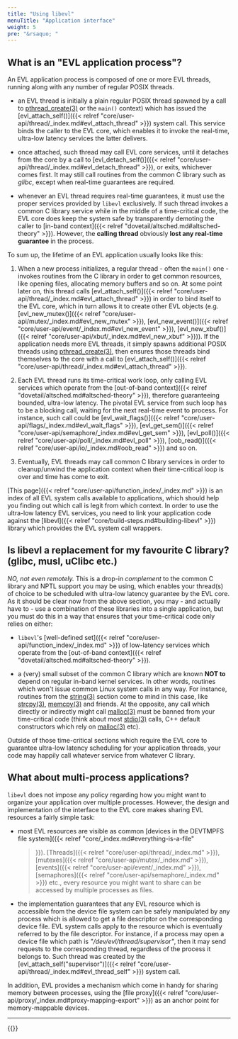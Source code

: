 ```yaml
---
title: "Using libevl"
menuTitle: "Application interface"
weight: 5
pre: "&rsaquo; "
---
```


## What is an "EVL application process"?

An EVL application process is composed of one or more EVL threads,
running along with any number of regular POSIX threads.

- an EVL thread is initially a plain regular POSIX thread spawned by a call to
[pthread_create(3)](http://man7.org/linux/man-pages/man3/pthread_create.3.html)
or the `main()` context) which has issued the [evl_attach_self()]({{<
relref "core/user-api/thread/_index.md#evl_attach_thread" >}}) system
call. This service binds the caller to the EVL core, which enables it
to invoke the real-time, ultra-low latency services the latter
delivers.

- once attached, such thread may call EVL core services, until it
detaches from the core by a call to [evl_detach_self()]({{< relref
"core/user-api/thread/_index.md#evl_detach_thread" >}}), or exits,
whichever comes first. It may still call routines from the common C
library such as _glibc_, except when real-time guarantees are
required.

- whenever an EVL thread requires real-time guarantees, it must use
the proper services provided by `libevl` exclusively. If such thread
invokes a common C library service while in the middle of a
time-critical code, the EVL core does keep the system safe by
transparently demoting the caller to [in-band context]({{< relref
"dovetail/altsched.md#altsched-theory" >}}).  However, the **calling
thread** obviously **lost any real-time guarantee** in the process.

To sum up, the lifetime of an EVL application usually looks like this:

1. When a new process initializes, a regular thread - often the
`main()` one - invokes routines from the C library in order to get
common resources, like opening files, allocating memory buffers and so
on. At some point later on, this thread calls [evl_attach_self()]({{<
relref "core/user-api/thread/_index.md#evl_attach_thread" >}}) in
order to bind itself to the EVL core, which in turn allows it to
create other EVL objects (e.g. [evl_new_mutex()]({{< relref
"core/user-api/mutex/_index.md#evl_new_mutex" >}}),
[evl_new_event()]({{< relref
"core/user-api/event/_index.md#evl_new_event" >}}),
[evl_new_xbuf()]({{< relref
"core/user-api/xbuf/_index.md#evl_new_xbuf" >}})). If the application
needs more EVL threads, it simply spawns additional POSIX threads
using
[pthread_create(3)](http://man7.org/linux/man-pages/man3/pthread_create.3.html),
then ensures those threads bind themselves to the core with a call to
[evl_attach_self()]({{< relref
"core/user-api/thread/_index.md#evl_attach_thread" >}}).

2. Each EVL thread runs its time-critical work loop, only calling EVL
services which operate from the [out-of-band context]({{< relref
"dovetail/altsched.md#altsched-theory" >}}), therefore guaranteeing
bounded, ultra-low latency. The pivotal EVL service from such loop has
to be a blocking call, waiting for the next real-time event to
process. For instance, such call could be [evl_wait_flags()]({{<
relref "core/user-api/flags/_index.md#evl_wait_flags" >}}),
[evl_get_sem()]({{< relref
"core/user-api/semaphore/_index.md#evl_get_sem" >}}), [evl_poll()]({{<
relref "core/user-api/poll/_index.md#evl_poll" >}}), [oob_read()]({{<
relref "core/user-api/io/_index.md#oob_read" >}}) and so on.

3. Eventually, EVL threads may call common C library services in order
to cleanup/unwind the application context when their time-critical
loop is over and time has come to exit.

[This page]({{< relref "core/user-api/function_index/_index.md" >}})
is an index of all EVL system calls available to applications, which
should help you finding out which call is legit from which context.
In order to use the ultra-low latency EVL services, you need to link
your application code against the [libevl]({{< relref
"core/build-steps.md#building-libevl" >}}) library which provides the
EVL system call wrappers.

## Is libevl a replacement for my favourite C library? (glibc, musl, uClibc etc.)

_NO, not even remotely._ This is a drop-in _complement_ to the common
C library and NPTL support you may be using, which enables your
thread(s) of choice to be scheduled with ultra-low latency guarantee
by the EVL core. As it should be clear now from the above section, you
may - and actually have to - use a combination of these libraries into
a single application, but you must do this in a way that ensures that
your time-critical code only relies on either:

- `libevl`'s [well-defined set]({{< relref
  "core/user-api/function_index/_index.md" >}}) of low-latency
  services which operate from the [out-of-band context]({{< relref
  "dovetail/altsched.md#altsched-theory" >}}).

- a (very) small subset of the common C library which are known **NOT
  to** depend on regular in-band kernel services. In other words,
  routines which won't issue common Linux system calls in any way. For
  instance, routines from the
  [string(3)](http://man7.org/linux/man-pages/man3/string.3.html)
  section come to mind in this case, like
  [strcpy(3)](http://man7.org/linux/man-pages/man3/strcpy.3.html),
  [memcpy(3)](http://man7.org/linux/man-pages/man3/memcpy.3.html) and
  friends. At the opposite, any call which directly or indirectly
  might call
  [malloc(3)](http://man7.org/linux/man-pages/man3/malloc.3.html) must
  be banned from your time-critical code (think about most
  [stdio(3)](http://man7.org/linux/man-pages/man3/stdio.3.html) calls,
  C++ default constructors which rely on
  [malloc(3)](http://man7.org/linux/man-pages/man3/malloc.3.html)
  etc).

Outside of those time-critical sections which require the EVL core to
guarantee ultra-low latency scheduling for your application threads,
your code may happily call whatever service from whatever C library.

## What about multi-process applications?

`libevl` does not impose any policy regarding how you might want to
organize your application over multiple processes. However, the design
and implementation of the interface to the EVL core makes sharing EVL
resources a fairly simple task:

- most EVL resources are visible as common [devices in the DEVTMPFS
  file system]({{< relref "core/_index.md#everything-is-a-file"
  >}}). [Threads]({{< relref "core/user-api/thread/_index.md" >}}),
  [mutexes]({{< relref "core/user-api/mutex/_index.md" >}}),
  [events]({{< relref "core/user-api/event/_index.md" >}}),
  [semaphores]({{< relref "core/user-api/semaphore/_index.md" >}})
  etc., every resource you might want to share can be accessed by
  multiple processes as files.

- the implementation guarantees that any EVL resource which is
  accessible from the device file system can be safely manipulated by
  any process which is allowed to get a file descriptor on the
  corresponding device file. EVL system calls apply to the resource
  which is eventually referred to by the file descriptor. For
  instance, if a process may open a device file which path is
  _"/dev/evl/thread/supervisor"_, then it may send requests to the
  corresponding thread, regardless of the process it belongs to. Such
  thread was created by the [evl_attach_self("supervisor")]({{< relref
  "core/user-api/thread/_index.md#evl_thread_self" >}}) system call.

In addition, EVL provides a mechanism which come in handy for sharing
memory between processes, using the [file proxy]({{< relref
"core/user-api/proxy/_index.md#proxy-mapping-export" >}}) as an anchor
point for memory-mappable devices.

---

{{<lastmodified>}}
